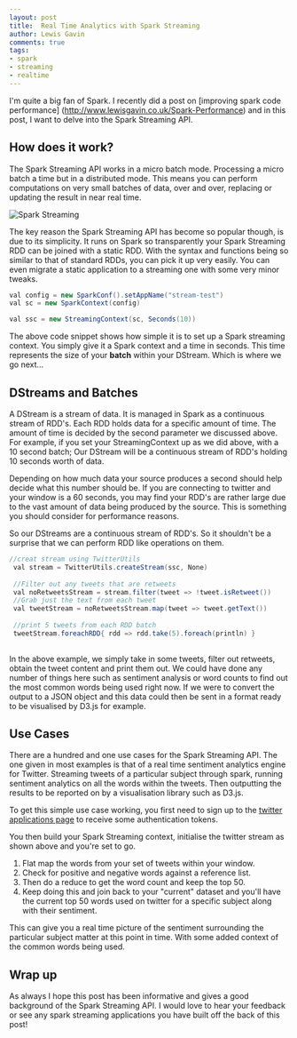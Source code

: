 ```yaml
--- 
layout: post 
title:  Real Time Analytics with Spark Streaming
author: Lewis Gavin 
comments: true 
tags: 
- spark 
- streaming
- realtime 
---
```


I'm quite a big fan of Spark. I recently did a post on [improving spark code performance] (http://www.lewisgavin.co.uk/Spark-Performance) and in this post, I want to delve into the Spark Streaming API. 

## How does it work? 

The Spark Streaming API works in a micro batch mode. Processing a micro batch a time but in a distributed mode. This means you can perform computations on very small batches of data, over and over, replacing or updating the result in near real time. 

![Spark Streaming](http://spark.apache.org/docs/latest/img/streaming-flow.png)

The key reason the Spark Streaming API has become so popular though, is due to its simplicity. It runs on Spark so transparently your Spark Streaming RDD can be joined with a static RDD. With the syntax and functions being so similar to that of standard RDDs, you can pick it up very easily. You can even migrate a static application to a streaming one with some very minor tweaks. 

~~~java
val config = new SparkConf().setAppName("stream-test")
val sc = new SparkContext(config)

val ssc = new StreamingContext(sc, Seconds(10))

~~~

The above code snippet shows how simple it is to set up a Spark streaming context. You simply give it a Spark context and a time in seconds. This time represents the size of your **batch** within your DStream. Which is where we go next... 

## DStreams and Batches 

A DStream is a stream of data. It is managed in Spark as a continuous stream of RDD's. Each RDD holds data for a specific amount of time. The amount of time is decided by the second parameter we discussed above. For example, if you set your StreamingContext up as we did above, with a 10 second batch; Our DStream will be a continuous stream of RDD's holding 10 seconds worth of data.

Depending on how much data your source produces a second should help decide what this number should be. If you are connecting to twitter and your window is a 60 seconds, you may find your RDD's are rather large due to the vast amount of data being produced by the source. This is something you should consider for performance reasons.

So our DStreams are a continuous stream of RDD's. So it shouldn't be a surprise that we can perform RDD like operations on them.

~~~java
//creat stream using TwitterUtils
 val stream = TwitterUtils.createStream(ssc, None)
 
 //Filter out any tweets that are retweets
 val noRetweetsStream = stream.filter(tweet => !tweet.isRetweet())
 //Grab just the text from each tweet
 val tweetStream = noRetweetsStream.map(tweet => tweet.getText())
 
 //print 5 tweets from each RDD batch
 tweetStream.foreachRDD{ rdd => rdd.take(5).foreach(println) }
 
 ~~~

In the above example, we simply take in some tweets, filter out retweets, obtain the tweet content and print them out. We could have done any number of things here such as sentiment analysis or word counts to find out the most common words being used right now. If we were to convert the output to a JSON object and this data could then be sent in a format ready to be visualised by D3.js for example.

## Use Cases

There are a hundred and one use cases for the Spark Streaming API. The one given in most examples is that of a real time sentiment analytics engine for Twitter. Streaming tweets of a particular subject through spark, running sentiment analytics on all the words within the tweets. Then outputting the results to be reported on by a visualisation library such as D3.js. 

To get this simple use case working, you first need to sign up to the [twitter applications page](https://apps.twitter.com/) to receive some authentication tokens. 

You then build your Spark Streaming context, initialise the twitter stream as shown above and you're set to go. 

1. Flat map the words from your set of tweets within your window. 
2. Check for positive and negative words against a reference list. 
3. Then do a reduce to get the word count and keep the top 50.
4. Keep doing this and join back to your "current" dataset and you'll have the current top 50 words used on twitter for a specific subject along with their sentiment. 

This can give you a real time picture of the sentiment surrounding the particular subject matter at this point in time. With some added context of the common words being used. 

## Wrap up

As always I hope this post has been informative and gives a good background of the Spark Streaming API. I would love to hear your feedback or see any spark streaming applications you have built off the back of this post!
